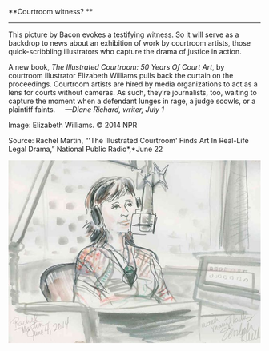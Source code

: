 **Courtroom witness? **

****

This picture by Bacon evokes a testifying witness. So it will serve as a backdrop to news about an exhibition of work by courtroom artists, those quick-scribbling illustrators who capture the drama of justice in action. 

A new book, *The Illustrated Courtroom: 50 Years Of Court Art*, by courtroom illustrator Elizabeth Williams pulls back the curtain on the proceedings. Courtroom artists are hired by media organizations to act as a lens for courts without cameras. As such, they’re journalists, too, waiting to capture the moment when a defendant lunges in rage, a judge scowls, or a plaintiff faints.     *—Diane Richard, writer, July 1*

Image: Elizabeth Williams. © 2014 NPR 

Source: Rachel Martin, “'The Illustrated Courtroom' Finds Art In Real-Life Legal Drama,” National Public Radio*,*June 22

![](../images/14-07-01_58.35_courtroomEDIT-1.jpeg)
